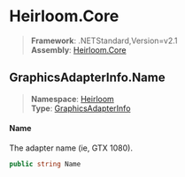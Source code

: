 # Heirloom.Core

> **Framework**: .NETStandard,Version=v2.1  
> **Assembly**: [Heirloom.Core][0]  

## GraphicsAdapterInfo.Name

> **Namespace**: [Heirloom][0]  
> **Type**: [GraphicsAdapterInfo][1]  

#### Name

The adapter name (ie, GTX 1080).

```cs
public string Name
```

[0]: ../../../Heirloom.Core.md
[1]: ../GraphicsAdapterInfo.md
